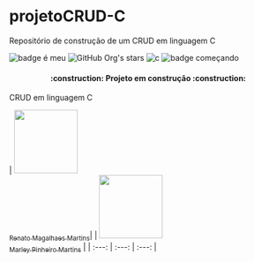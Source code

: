 # projetoCRUD-C
Repositório de construção de um CRUD em linguagem C

![badge é meu](https://img.shields.io/github/license/DryGut/projetoCRUD-C?style=plastic)
![GitHub Org's stars](https://img.shields.io/github/stars/DryGut/projetoCRUD-C?style=social)
![c](https://img.shields.io/badge/Maracutaia-Estudando-red?style=plastic)
![badge começando](https://img.shields.io/badge/Status-Em%20Desenvolvimento-brightgreen?style=plastic)

<h4 align="center"> 
    :construction:  Projeto em construção  :construction:
</h4>

CRUD em linguagem C

| [<img src="https://avatars.githubusercontent.com/u/91312588?s=96&v=4" width=115><br><sub>Renato Magalhaes Martins</sub>](https://github.com/DryGut)|
| [<img src="https://avatars.githubusercontent.com/u/102804996?v=4" width=115><br><sub>Marley Pinheiro Martins</sub>](https://github.com/marleypm16) | 
| :---: | :---: | :---: |
